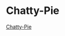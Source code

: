 # Chatty-Pie


[Chatty-Pie](https://drive.google.com/file/d/12IX9jM2mZN8ayZcgVFeyStBYDiWBNQE6/view?usp=share_link)
